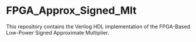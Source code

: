# FPGA_Approx_Signed_Mlt
This repository contains the Verilog HDL implementation of the FPGA-Based Low-Power Signed Approximate Multiplier. 
